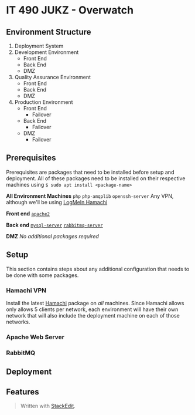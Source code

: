 
# IT 490 JUKZ - Overwatch 
## Environment Structure
1. Deployment System 
2. Development Environment
	* Front End
	* Back End
	* DMZ 
3. Quality Assurance Environment
	* Front End
	* Back End
	* DMZ 
5. Production Environment
	* Front End
		* Failover
	* Back End
		* Failover
	* DMZ 
		* Failover

## Prerequisites
Prerequisites are packages that need to be installed before setup and deployment. All of these packages need to be installed on their respective machines using ``$ sudo apt install <package-name>``

**All Environment Machines**
``php``
``php-amqplib``
``openssh-server``
Any VPN, although we'll be using [LogMeIn Hamachi](#hamachi-vpn) 

**Front end**
[``apache2``](#apache-web-server)

**Back end**
[``mysql-server``](#mysql-server)
[``rabbitmq-server``](#rabbitmq)

**DMZ**
_No additional packages required_

## Setup
This section contains steps about any additional configuration that needs to be done with some packages.
### Hamachi VPN
Install the latest [Hamachi](https://www.vpn.net/linux) package on *all* machines. Since Hamachi allows only allows 5 clients per network, each environment will have their own network that will also include the deployment machine on each of those networks. 
### Apache Web Server

### RabbitMQ
### 
## Deployment
## Features


> Written with [StackEdit](https://stackedit.io/).
<!--stackedit_data:
eyJoaXN0b3J5IjpbLTgwODI2NjYyOCwtMjAwODUwMDUzMCwxNT
IzNDgzODMsMjAxMjk2Mjc3NCwxMzAwMjYxNzcwLDYyMjUyMDY2
MCwxODQ1ODkxODkyLDQzMTg5OTIwLDg1NTk2MDE1LDkyODY3Nj
k5NywxMTE1NzM3MDQxLDkwMTI5NDMyMSwxNDgwNzE0Mzk5LC0x
MzYxMjY4NjEwLDEyNTcxODcyNzYsMTk0NzkyNjQyMCwtMTYxMD
EzMDE0MCwtMzc4NjQwNjJdfQ==
-->